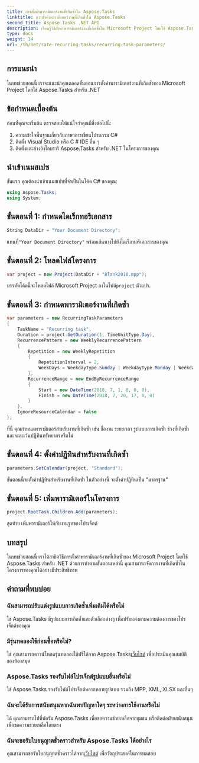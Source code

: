 ```yaml
---
title: การตั้งค่าพารามิเตอร์งานที่เกิดซ้ำใน Aspose.Tasks
linktitle: การตั้งค่าพารามิเตอร์งานที่เกิดซ้ำใน Aspose.Tasks
second_title: Aspose.Tasks .NET API
description: เรียนรู้วิธีตั้งค่าพารามิเตอร์งานที่เกิดซ้ำใน Microsoft Project โดยใช้ Aspose.Tasks สำหรับ .NET บทช่วยสอนที่ครอบคลุมพร้อมคำแนะนำทีละขั้นตอน
type: docs
weight: 14
url: /th/net/rate-recurring-tasks/recurring-task-parameters/
---
```

## การแนะนำ
ในบทช่วยสอนนี้ เราจะแนะนำคุณตลอดขั้นตอนการตั้งค่าพารามิเตอร์งานที่เกิดซ้ำของ Microsoft Project โดยใช้ Aspose.Tasks สำหรับ .NET
## ข้อกำหนดเบื้องต้น
ก่อนที่คุณจะเริ่มต้น ตรวจสอบให้แน่ใจว่าคุณมีสิ่งต่อไปนี้:
1. ความเข้าใจพื้นฐานเกี่ยวกับภาษาการเขียนโปรแกรม C#
2. ติดตั้ง Visual Studio หรือ C # IDE อื่น ๆ
3. ติดตั้งและอ้างอิงไลบรารี Aspose.Tasks สำหรับ .NET ในโครงการของคุณ

## นำเข้าเนมสเปซ
ขั้นแรก คุณต้องนำเข้าเนมสเปซที่จำเป็นในโค้ด C# ของคุณ:
```csharp
using Aspose.Tasks;
using System;

```
## ขั้นตอนที่ 1: กำหนดไดเร็กทอรีเอกสาร
```csharp
String DataDir = "Your Document Directory";
```
 แทนที่`"Your Document Directory"` พร้อมเส้นทางไปยังไดเร็กทอรีเอกสารของคุณ
## ขั้นตอนที่ 2: โหลดไฟล์โครงการ
```csharp
var project = new Project(DataDir + "Blank2010.mpp");
```
 บรรทัดโค้ดนี้จะโหลดไฟล์ Microsoft Project ลงในไฟล์`project` ตัวแปร.
## ขั้นตอนที่ 3: กำหนดพารามิเตอร์งานที่เกิดซ้ำ
```csharp
var parameters = new RecurringTaskParameters
{
    TaskName = "Recurring task",
    Duration = project.GetDuration(1, TimeUnitType.Day),
    RecurrencePattern = new WeeklyRecurrencePattern
    {
        Repetition = new WeeklyRepetition
        {
            RepetitionInterval = 2,
            WeekDays = WeekdayType.Sunday | WeekdayType.Monday | WeekdayType.Friday
        },
        RecurrenceRange = new EndByRecurrenceRange
        {
            Start = new DateTime(2018, 7, 1, 8, 0, 0),
            Finish = new DateTime(2018, 7, 20, 17, 0, 0)
        }
    },
    IgnoreResourceCalendar = false
};
```
ที่นี่ คุณกำหนดพารามิเตอร์สำหรับงานที่เกิดซ้ำ เช่น ชื่องาน ระยะเวลา รูปแบบการเกิดซ้ำ ช่วงที่เกิดซ้ำ และจะละเว้นปฏิทินทรัพยากรหรือไม่
## ขั้นตอนที่ 4: ตั้งค่าปฏิทินสำหรับงานที่เกิดซ้ำ
```csharp
parameters.SetCalendar(project, "Standard");
```
ขั้นตอนนี้จะตั้งค่าปฏิทินสำหรับงานที่เกิดซ้ำ ในตัวอย่างนี้ จะตั้งค่าปฏิทินเป็น "มาตรฐาน"
## ขั้นตอนที่ 5: เพิ่มพารามิเตอร์ในโครงการ
```csharp
project.RootTask.Children.Add(parameters);
```
สุดท้าย เพิ่มพารามิเตอร์ให้กับงานรูทของโปรเจ็กต์

## บทสรุป
ในบทช่วยสอนนี้ เราได้สาธิตวิธีการตั้งค่าพารามิเตอร์งานที่เกิดซ้ำของ Microsoft Project โดยใช้ Aspose.Tasks สำหรับ .NET ด้วยการทำตามขั้นตอนเหล่านี้ คุณสามารถจัดการงานที่เกิดซ้ำในโครงการของคุณได้อย่างมีประสิทธิภาพ
## คำถามที่พบบ่อย
### ฉันสามารถปรับแต่งรูปแบบการเกิดซ้ำเพิ่มเติมได้หรือไม่
ใช่ Aspose.Tasks มีรูปแบบการเกิดซ้ำและตัวเลือกต่างๆ เพื่อปรับแต่งตามความต้องการของโปรเจ็กต์ของคุณ
### มีรุ่นทดลองใช้ก่อนซื้อหรือไม่?
 ใช่ คุณสามารถดาวน์โหลดรุ่นทดลองใช้ฟรีได้จาก Aspose.Tasks[เว็บไซต์](https://purchase.aspose.com/buy) เพื่อประเมินคุณสมบัติของห้องสมุด
### Aspose.Tasks รองรับไฟล์โปรเจ็กต์รูปแบบอื่นหรือไม่
ใช่ Aspose.Tasks รองรับไฟล์โปรเจ็กต์หลากหลายรูปแบบ รวมถึง MPP, XML, XLSX และอื่นๆ
### ฉันจะได้รับการสนับสนุนหากฉันพบปัญหาใดๆ ระหว่างการใช้งานหรือไม่
ได้ คุณสามารถไปที่ฟอรัม Aspose.Tasks เพื่อขอความช่วยเหลือจากชุมชน หรือติดต่อฝ่ายสนับสนุนเพื่อขอความช่วยเหลือโดยตรง
### ฉันจะขอรับใบอนุญาตชั่วคราวสำหรับ Aspose.Tasks ได้อย่างไร
 คุณสามารถขอรับใบอนุญาตชั่วคราวได้จาก[เว็บไซต์](https://purchase.aspose.com/temporary-license/) เพื่อวัตถุประสงค์ในการทดสอบ